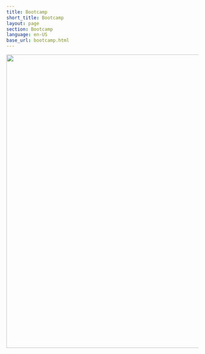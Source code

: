 ```yaml
---
title: Bootcamp 
short_title: Bootcamp
layout: page
section: Bootcamp
language: en-US
base_url: bootcamp.html
---
```



<span class="image"><img src="../images/F1TENTH/bootcamp.png" style="width: 80vw" alt="" /></span>
